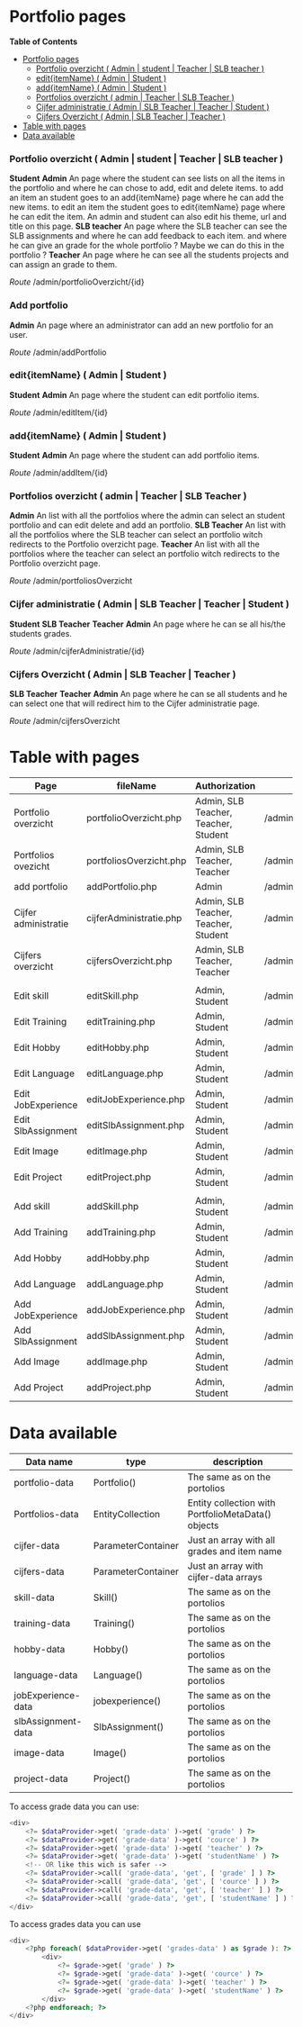 # Portfolio pages
<!-- START doctoc generated TOC please keep comment here to allow auto update -->
<!-- DON'T EDIT THIS SECTION, INSTEAD RE-RUN doctoc TO UPDATE -->
**Table of Contents**

- [Portfolio pages](#portfolio-pages)
    - [Portfolio overzicht ( Admin | student | Teacher | SLB teacher )](#portfolio-overzicht--admin--student--teacher--slb-teacher-)
    - [edit{itemName} ( Admin | Student )](#edititemname--admin--student-)
    - [add{itemName} ( Admin | Student )](#additemname--admin--student-)
    - [Portfolios overzicht ( admin | Teacher | SLB Teacher )](#portfolios-overzicht--admin--teacher--slb-teacher-)
    - [Cijfer administratie ( Admin | SLB Teacher | Teacher | Student )](#cijfer-administratie--admin--slb-teacher--teacher--student-)
    - [Cijfers Overzicht ( Admin | SLB Teacher | Teacher )](#cijfers-overzicht--admin--slb-teacher--teacher-)
- [Table with pages](#table-with-pages)
- [Data available](#data-available)

<!-- END doctoc generated TOC please keep comment here to allow auto update -->

### Portfolio overzicht ( Admin | student | Teacher | SLB teacher )
__Student__  __Admin__ An page where the student can see lists on all the items in the portfolio and where he can chose to add, edit and delete items. to 
 add an item an student goes to an add{itemName} page where he can add the new items. to edit an item the student goes to edit{itemName} page where he can edit the item.
 An admin and student can also edit his theme, url and title on this page.
__SLB teacher__ An page where the SLB teacher can see the SLB assignments and where he can add feedback to each item. and where he can give an grade for 
the whole portfolio ? Maybe we can do this in the portfolio ?
__Teacher__ An page where he can see all the students projects and can assign an grade to them. 

_Route_ /admin/portfolioOverzicht/{id}

### Add portfolio
__Admin__ An page where an administrator can add an new portfolio for an user.

_Route_ /admin/addPortfolio

### edit{itemName} ( Admin | Student )
__Student__  __Admin__ An page where the student can edit portfolio items.

_Route_ /admin/editItem/{id}

### add{itemName} ( Admin | Student )
__Student__  __Admin__ An page where the student can add portfolio items.

_Route_ /admin/addItem/{id}

### Portfolios overzicht ( admin | Teacher | SLB Teacher )
__Admin__ An list with all the portfolios where the admin can select an student portfolio and can edit delete and add an portfolio.
__SLB Teacher__ An list with all the portfolios where the SLB teacher can select an portfolio witch redirects to the Portfolio overzicht page.
__Teacher__ An list with all the portfolios where the teacher can select an portfolio witch redirects to the Portfolio overzicht page.

_Route_ /admin/portfoliosOverzicht

### Cijfer administratie ( Admin | SLB Teacher | Teacher | Student )
__Student__ __SLB Teacher__ __Teacher__ __Admin__ An page where he can se all his/the students grades.

_Route_ /admin/cijferAdministratie/{id}

### Cijfers Overzicht ( Admin | SLB Teacher | Teacher )
__SLB Teacher__ __Teacher__ __Admin__ An page where he can se all students and he can select one that will redirect him to the Cijfer administratie page.
 
 _Route_ /admin/cijfersOverzicht

# Table with pages
| Page                 | fileName                | Authorization                         | Route                           | Data available     | 
|----------------------|-------------------------|---------------------------------------|---------------------------------|--------------------| 
| Portfolio overzicht  | portfolioOverzicht.php  | Admin, SLB Teacher, Teacher, Student  | /admin/portfolioOverzicht/{id}  | portfolio-data     | 
| Portfolios ovezicht  | portfoliosOverzicht.php | Admin, SLB Teacher, Teacher           | /admin/portfoliosOverzicht      | cortfolios-data    | 
| add portfolio        | addPortfolio.php        | Admin           |                       /admin/addPortfolio             |                    | 
| Cijfer administratie | cijferAdministratie.php | Admin, SLB Teacher, Teacher, Student  | /admin/cijferAdministratie/{id} | cijfer-data        | 
| Cijfers overzicht    | cijfersOverzicht.php    | Admin, SLB Teacher, Teacher           | /admin/cijfersOverzicht         | cijfers-data       | 
|                      |                         |                                       |                                 |                    | 
| Edit skill           | editSkill.php           | Admin, Student                        | /admin/editSkill/{id}           | Skill-data         | 
| Edit Training        | editTraining.php        | Admin, Student                        | /admin/editTraining/{id}        | Training-data      | 
| Edit Hobby           | editHobby.php           | Admin, Student                        | /admin/editHobby/{id}           | Hobby-data         | 
| Edit Language        | editLanguage.php        | Admin, Student                        | /admin/editLanguage{id}         | Language-data      | 
| Edit JobExperience   | editJobExperience.php   | Admin, Student                        | /admin/editJobExperience/{id}   | Jobexperience-data | 
| Edit SlbAssignment   | editSlbAssignment.php   | Admin, Student                        | /admin/editSlbAssignment/{id}   | Slbassignment-data | 
| Edit Image           | editImage.php           | Admin, Student                        | /admin/editImage/{id}           | Image-data         | 
| Edit Project         | editProject.php         | Admin, Student                        | /admin/editProject/{id}         | Project-data       | 
|                      |                         |                                       |                                 |                    | 
| Add skill            | addSkill.php            | Admin, Student                        | /admin/addSkill/{id}            |                    | 
| Add Training         | addTraining.php         | Admin, Student                        | /admin/addTraining/{id}         |                    | 
| Add Hobby            | addHobby.php            | Admin, Student                        | /admin/addHobby/{id}            |                    | 
| Add Language         | addLanguage.php         | Admin, Student                        | /admin/addLanguage{id}          |                    | 
| Add JobExperience    | addJobExperience.php    | Admin, Student                        | /admin/addJobExperience/{id}    |                    | 
| Add SlbAssignment    | addSlbAssignment.php    | Admin, Student                        | /admin/addSlbAssignment/{id}    |                    | 
| Add Image            | addImage.php            | Admin, Student                        | /admin/addImage/{id}            |                    | 
| Add Project          | addProject.php          | Admin, Student                        | /admin/addProject/{id}          |                    | 

# Data available
| Data name          | type               | description                                 | 
|--------------------|--------------------|---------------------------------------------| 
| portfolio-data     | Portfolio()        | The same as on the portolios                | 
| Portfolios-data    | EntityCollection   | Entity collection with PortfolioMetaData() objects  | 
| cijfer-data        | ParameterContainer | Just an array with all grades and item name | 
| cijfers-data       | ParameterContainer | Just an array with cijfer-data arrays       | 
| skill-data         | Skill()            | The same as on the portolios                | 
| training-data      | Training()         | The same as on the portolios                | 
| hobby-data         | Hobby()            | The same as on the portolios                | 
| language-data      | Language()         | The same as on the portolios                | 
| jobExperience-data | jobexperience()    | The same as on the portolios                | 
| slbAssignment-data | SlbAssignment()    | The same as on the portolios                | 
| image-data         | Image()            | The same as on the portolios                | 
| project-data       | Project()          | The same as on the portolios                | 
To access grade data you can use:
```php
<div>
    <?= $dataProvider->get( 'grade-data' )->get( 'grade' ) ?>
    <?= $dataProvider->get( 'grade-data' )->get( 'cource' ) ?>
    <?= $dataProvider->get( 'grade-data' )->get( 'teacher' ) ?>
    <?= $dataProvider->get( 'grade-data' )->get( 'studentName' ) ?>
    <!-- OR like this wich is safer -->
    <?= $dataProvider->call( 'grade-data', 'get', [ 'grade' ] ) ?>
    <?= $dataProvider->call( 'grade-data', 'get', [ 'cource' ] ) ?>
    <?= $dataProvider->call( 'grade-data', 'get', [ 'teacher' ] ) ?>
    <?= $dataProvider->call( 'grade-data', 'get', [ 'studentName' ] ) ?>
</div>
```
To access grades data you can use
```php
<div>
    <?php foreach( $dataProvider->get( 'grades-data' ) as $grade ): ?>
        <div>
            <?= $grade->get( 'grade' ) ?>
            <?= $grade->get( 'grade-data' )->get( 'cource' ) ?>
            <?= $grade->get( 'grade-data' )->get( 'teacher' ) ?>
            <?= $grade->get( 'grade-data' )->get( 'studentName' ) ?>
        </div>
    <?php endforeach; ?>
</div>
```